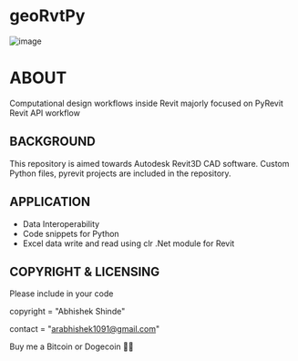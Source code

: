 # geoRvtPy
![image](https://drive.google.com/uc?export=view&id=1wf7Wgy1fxvYnB8UTCvsQsgmg4dKlND92)

ABOUT
===============================================================================================
Computational design workflows inside Revit majorly focused on PyRevit Revit API workflow

BACKGROUND
----------
This repository is aimed towards Autodesk Revit3D CAD software. Custom Python files, pyrevit projects
are included in the repository. 

APPLICATION
-----------
* Data Interoperability
* Code snippets for Python
* Excel data write and read using clr .Net module for Revit

COPYRIGHT & LICENSING
---------------------

Please include in your code

copyright = "Abhishek Shinde" 

contact = "arabhishek1091@gmail.com"

Buy me a Bitcoin or Dogecoin 🧘‍♂️


